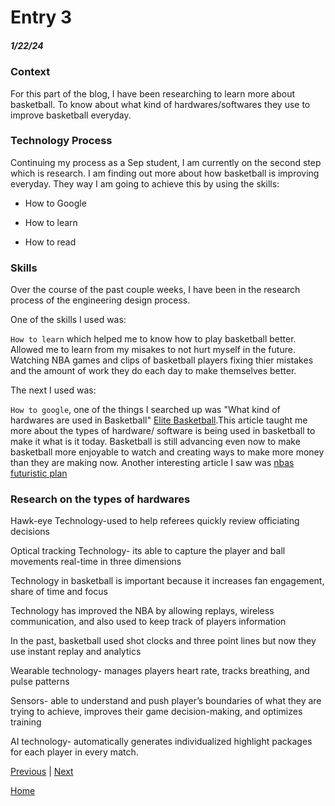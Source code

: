 # Entry 3
##### 1/22/24

### Context
For this part of the blog, I have been researching to learn more about basketball. To know about what kind of hardwares/softwares they use to improve basketball everyday. 

### Technology Process
Continuing my process as a Sep student, I am currently on the second step which is research. I am finding out more about how basketball is improving everyday. They way I am going to achieve this by using the skills:

* How to Google

* How to learn

* How to read

### Skills
Over the course of the past couple weeks, I have been in the research process of the engineering design process. 

One of the skills I used was:

`How to learn` which helped me to know how to play basketball better. Allowed me to learn from my misakes to not hurt myself in the future. Watching NBA games and clips of basketball players fixing thier mistakes and the amount of work they do each day to make themselves better.

The next I used was:

`How to google`, one of the things I searched up was "What kind of hardwares are used in Basketball" [Elite Basketball](https://midwestelitebasketball.com/articles/hardware-vs-software/).This article taught me more about the types of hardware/ software is being used in basketball to make it what is it today. Basketball is still advancing even now to make basketball more enjoyable to watch and creating ways to make more money than they are making now. Another interesting article I saw was [nbas futuristic plan](https://adage.com/article/cmo-strategy/behind-nbas-futuristic-plans-replace-person-fans-virtual-technology-orlando-restart/2270101)


### Research on the types of hardwares

Hawk-eye Technology-used to help referees quickly review officiating decisions 

Optical tracking Technology- its able to capture the player and ball movements real-time in three dimensions

Technology in basketball is important because it increases fan engagement, share of time and focus

Technology has improved the NBA by allowing replays, wireless communication, and also used to keep track of players information

In the past, basketball used shot clocks and three point lines but now they use instant replay and analytics

Wearable technology- manages players heart rate, tracks breathing, and pulse patterns

Sensors- able to understand and push player’s boundaries of what they are trying to achieve, improves their game decision-making, and optimizes training

AI technology- automatically generates individualized highlight packages for each player in every match.








[Previous](entry02.md) | [Next](entry04.md)

[Home](../README.md)
